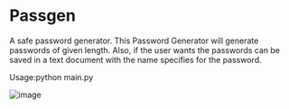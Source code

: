 # Passgen
A safe password generator.
This Password Generator will generate passwords of given length.
Also, if the user wants the passwords can be saved in a text document with the name specifies for the password.

Usage:python main.py

![image](https://user-images.githubusercontent.com/58973284/145257850-5b2cffd4-17ab-483f-adf8-a5c930f1bafd.png)

